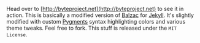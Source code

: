 Head over to [http://byteproject.net](http://byteproject.net) to see it in action. This is basically a modified version of [Balzac](https://github.com/ColeTownsend/Balzac-for-Jekyll) for [Jekyll](http://jekyllrb.com). It's slightly modified with custom [Pygments](http://pygments.org/) syntax highlighting colors and various theme tweaks. Feel free to fork. This stuff is released under the `MIT License`.